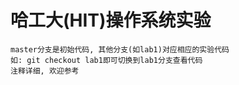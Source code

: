# 哈工大(HIT)操作系统实验

```
master分支是初始代码, 其他分支(如lab1)对应相应的实验代码
如: git checkout lab1即可切换到lab1分支查看代码
注释详细, 欢迎参考
```
